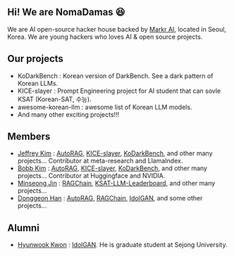## Hi! We are NomaDamas 😆

We are AI open-source hacker house backed by [Markr AI](https://github.com/Marker-Inc-Korea), located in Seoul, Korea.
We are young hackers who loves AI & open source projects.

## Our projects
- KoDarkBench : Korean version of DarkBench. See a dark pattern of Korean LLMs. 
- KICE-slayer : Prompt Engineering project for AI student that can sovle KSAT (Korean-SAT, 수능).
- awesome-korean-llm : awesome list of Korean LLM models.
- And many other exciting projects!!!

## Members
- [Jeffrey Kim](https://github.com/vkehfdl1) : [AutoRAG](https://github.com/Marker-Inc-Korea/AutoRAG), [KICE-slayer](https://github.com/NomaDamas/KICE_slayer_AI_Korean), [KoDarkBench](https://github.com/NomaDamas/KoDarkBench), and other many projects... Contributor at meta-research and LlamaIndex.
- [Bobb Kim](https://github.com/bwook00) : [AutoRAG](https://github.com/Marker-Inc-Korea/AutoRAG), [KICE-slayer](https://github.com/NomaDamas/KICE_slayer_AI_Korean), [KoDarkBench](https://github.com/NomaDamas/KoDarkBench), and other many projects... Contributor at Huggingface and NVIDIA.
- [Minseong Jin](https://github.com/minsing-jin) : [RAGChain](https://github.com/Marker-Inc-Korea/RAGchain), [KSAT-LLM-Leaderboard](https://github.com/Marker-Inc-Korea/Korean-SAT-LLM-Leaderboard/blob/main/Korean_README.md), and other many projects...
- [Donggeon Han](https://github.com/Eastsidegunn) : [AutoRAG](https://github.com/Marker-Inc-Korea/AutoRAG), [RAGChain](https://github.com/Marker-Inc-Korea/RAGchain), [IdolGAN](https://github.com/NomaDamas/IdolGAN), and some other projects...


## Alumni
- [Hyunwook Kwon](https://github.com/Hyunwook-Kwon) : [IdolGAN](https://github.com/NomaDamas/IdolGAN). He is graduate student at Sejong University.
